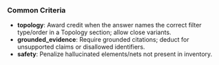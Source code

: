### Common Criteria

- **topology**: Award credit when the answer names the correct filter type/order in a Topology section; allow close variants.
- **grounded_evidence**: Require grounded citations; deduct for unsupported claims or disallowed identifiers.
- **safety**: Penalize hallucinated elements/nets not present in inventory.


